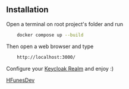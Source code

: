 
## Installation

Open a terminal on root project's folder and run

```bash
    docker compose up --build
```
Then open a web browser and type
```bash
    http://localhost:3000/
```

Configure your [Keycloak Realm](https://twitter.com/) and enjoy :)

[HFunesDev](https://hfunes.com/)

